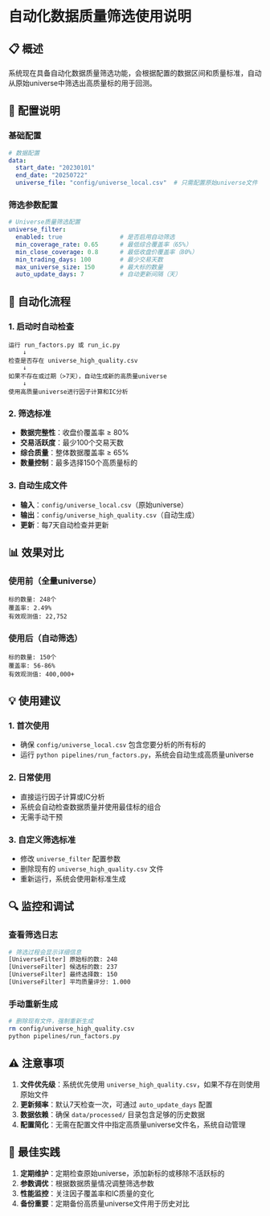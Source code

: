 # 自动化数据质量筛选使用说明

## 📋 概述

系统现在具备自动化数据质量筛选功能，会根据配置的数据区间和质量标准，自动从原始universe中筛选出高质量标的用于回测。

## 🔧 配置说明

### 基础配置
```yaml
# 数据配置
data:
  start_date: "20230101"
  end_date: "20250722"
  universe_file: "config/universe_local.csv"  # 只需配置原始universe文件
```

### 筛选参数配置
```yaml
# Universe质量筛选配置
universe_filter:
  enabled: true                # 是否启用自动筛选
  min_coverage_rate: 0.65      # 最低综合覆盖率（65%）
  min_close_coverage: 0.8      # 最低收盘价覆盖率（80%）  
  min_trading_days: 100        # 最少交易天数
  max_universe_size: 150       # 最大标的数量
  auto_update_days: 7          # 自动更新间隔（天）
```

## 🚀 自动化流程

### 1. 启动时自动检查
```
运行 run_factors.py 或 run_ic.py
    ↓
检查是否存在 universe_high_quality.csv
    ↓
如果不存在或过期（>7天），自动生成新的高质量universe
    ↓
使用高质量universe进行因子计算和IC分析
```

### 2. 筛选标准
- **数据完整性**：收盘价覆盖率 ≥ 80%
- **交易活跃度**：最少100个交易天数
- **综合质量**：整体数据覆盖率 ≥ 65%
- **数量控制**：最多选择150个高质量标的

### 3. 自动生成文件
- **输入**：`config/universe_local.csv`（原始universe）
- **输出**：`config/universe_high_quality.csv`（自动生成）
- **更新**：每7天自动检查并更新

## 📊 效果对比

### 使用前（全量universe）
```
标的数量: 248个
覆盖率: 2.49%
有效观测值: 22,752
```

### 使用后（自动筛选）
```
标的数量: 150个
覆盖率: 56-86%
有效观测值: 400,000+
```

## 💡 使用建议

### 1. 首次使用
- 确保 `config/universe_local.csv` 包含您要分析的所有标的
- 运行 `python pipelines/run_factors.py`，系统会自动生成高质量universe

### 2. 日常使用
- 直接运行因子计算或IC分析
- 系统会自动检查数据质量并使用最佳标的组合
- 无需手动干预

### 3. 自定义筛选标准
- 修改 `universe_filter` 配置参数
- 删除现有的 `universe_high_quality.csv` 文件
- 重新运行，系统会使用新标准生成

## 🔍 监控和调试

### 查看筛选日志
```bash
# 筛选过程会显示详细信息
[UniverseFilter] 原始标的数: 248
[UniverseFilter] 候选标的数: 237
[UniverseFilter] 最终选择数: 150
[UniverseFilter] 平均质量评分: 1.000
```

### 手动重新生成
```bash
# 删除现有文件，强制重新生成
rm config/universe_high_quality.csv
python pipelines/run_factors.py
```

## ⚠️ 注意事项

1. **文件优先级**：系统优先使用 `universe_high_quality.csv`，如果不存在则使用原始文件
2. **更新频率**：默认7天检查一次，可通过 `auto_update_days` 配置
3. **数据依赖**：确保 `data/processed/` 目录包含足够的历史数据
4. **配置简化**：无需在配置文件中指定高质量universe文件名，系统自动管理

## 🎯 最佳实践

1. **定期维护**：定期检查原始universe，添加新标的或移除不活跃标的
2. **参数调优**：根据数据质量情况调整筛选参数
3. **性能监控**：关注因子覆盖率和IC质量的变化
4. **备份重要**：定期备份高质量universe文件用于历史对比
